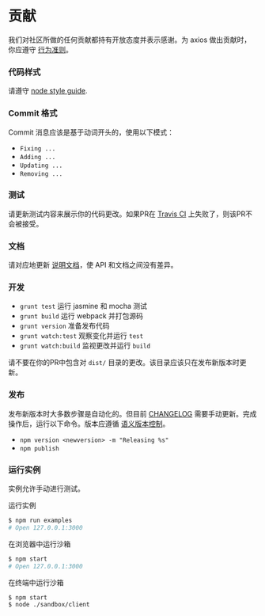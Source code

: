 # 贡献

我们对社区所做的任何贡献都持有开放态度并表示感谢。为 axios 做出贡献时，你应遵守 [行为准则](https://github.com/axios/axios/blob/master/CODE_OF_CONDUCT.md)。

### 代码样式

请遵守 [node style guide](https://github.com/felixge/node-style-guide).

### Commit 格式

Commit 消息应该是基于动词开头的，使用以下模式：

- `Fixing ...`
- `Adding ...`
- `Updating ...`
- `Removing ...`

### 测试

请更新测试内容来展示你的代码更改。如果PR在 [Travis CI](https://travis-ci.org/axios/axios) 上失败了，则该PR不会被接受。

### 文档

请对应地更新 [说明文档](README.md)，使 API 和文档之间没有差异。

### 开发

- `grunt test` 运行 jasmine 和 mocha 测试
- `grunt build` 运行 webpack 并打包源码
- `grunt version` 准备发布代码
- `grunt watch:test` 观察变化并运行 `test`
- `grunt watch:build` 监视更改并运行 `build`

请不要在你的PR中包含对 `dist/` 目录的更改。该目录应该只在发布新版本时更新。

### 发布

发布新版本时大多数步骤是自动化的。但目前 [CHANGELOG](https://github.com/axios/axios/blob/master/CHANGELOG.md) 需要手动更新。完成操作后，运行以下命令。版本应遵循 [语义版本控制](http://semver.org/)。

- `npm version <newversion> -m "Releasing %s"`
- `npm publish`

### 运行实例

实例允许手动进行测试。

运行实例

```bash
$ npm run examples
# Open 127.0.0.1:3000
```

在浏览器中运行沙箱

```bash
$ npm start
# Open 127.0.0.1:3000
```

在终端中运行沙箱

```bash
$ npm start
$ node ./sandbox/client
```
